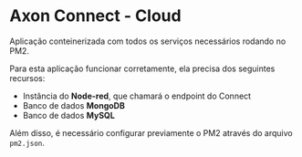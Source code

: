 # Axon Connect - Cloud

Aplicação conteinerizada com todos os serviços necessários rodando no PM2.

Para esta aplicação funcionar corretamente, ela precisa dos seguintes recursos:

- Instância do **Node-red**, que chamará o endpoint do Connect
- Banco de dados **MongoDB**
- Banco de dados **MySQL**

Além disso, é necessário configurar previamente o PM2 através do arquivo `pm2.json`.
